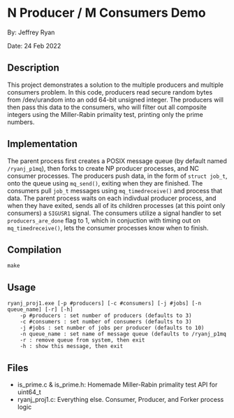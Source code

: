 # N Producer / M Consumers Demo

By: Jeffrey Ryan

Date: 24 Feb 2022

## Description
This project demonstrates a solution to the multiple producers and multiple consumers problem. In this code, producers read secure
random bytes from /dev/urandom into an odd 64-bit unsigned integer. The producers will then pass this data to the consumers, who will 
filter out all composite integers using the Miller-Rabin primality test, printing only the prime numbers.

## Implementation
The parent process first creates a POSIX message queue (by default named `/ryanj_p1mq`), then forks to create NP producer processes,
and NC consumer processes. The producers push data, in the form of `struct job_t`, onto the queue using `mq_send()`, exiting when they are
finished. The consumers pull `job_t` messages using `mq_timedreceive()` and process that data. The parent process waits on each indivdual
producer process, and when they have exited, sends all of its children processes (at this point only consumers) a `SIGUSR1` signal.
The consumers utilize a signal handler to set `producers_are_done` flag to 1, which in conjuction with timing out on `mq_timedreceive()`,
lets the consumer processes know when to finish.

## Compilation
   
    make

## Usage

    ryanj_proj1.exe [-p #producers] [-c #consumers] [-j #jobs] [-n queue_name] [-r] [-h]
        -p #producers : set number of producers (defaults to 3)
        -c #consumers : set number of consumers (defaults to 3)
        -j #jobs : set number of jobs per producer (defaults to 10)
        -n queue_name : set name of message queue (defaults to /ryanj_p1mq
        -r : remove queue from system, then exit
        -h : show this message, then exit

## Files

* is_prime.c & is_prime.h: Homemade Miller-Rabin primality test API for uint64_t
* ryanj_proj1.c: Everything else. Consumer, Producer, and Forker process logic
